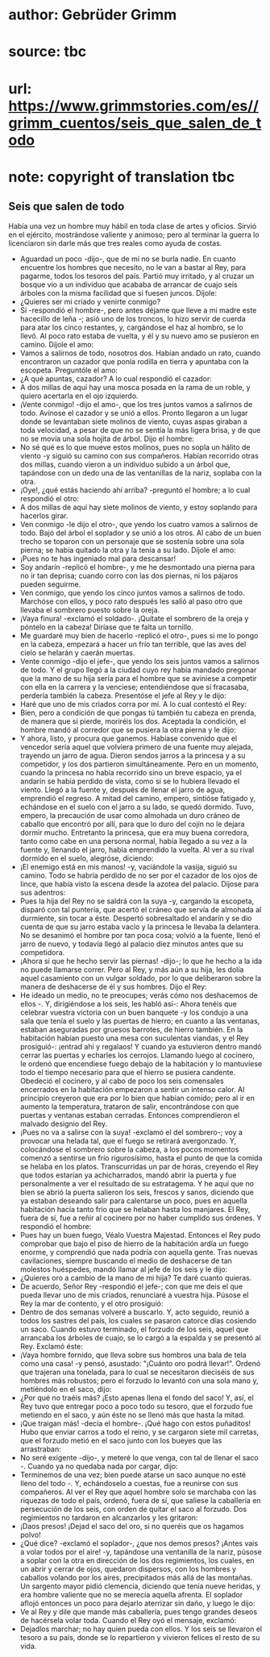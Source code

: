 # author: Gebrüder Grimm
# source: tbc
# url: https://www.grimmstories.com/es//grimm_cuentos/seis_que_salen_de_todo
# note: copyright of translation tbc

## Seis que salen de todo 

Había una vez un hombre muy hábil en toda clase de artes y oficios.
Sirvió en el ejército, mostrándose valiente y animoso; pero al terminar
la guerra lo licenciaron sin darle más que tres reales como ayuda de
costas.
- Aguardad un poco -dijo-, que de mí no se burla nadie. En cuanto
encuentre los hombres que necesito, no le van a bastar al Rey, para
pagarme, todos los tesoros del país.
Partió muy irritado, y al cruzar un bosque vio a un individuo que
acababa de arrancar de cuajo seis árboles con la misma facilidad que si
fuesen juncos. Díjole:
- ¿Quieres ser mi criado y venirte conmigo?
- Sí -respondió el hombre-, pero antes déjame que lleve a mi madre este
hacecillo de leña -; asió uno de los troncos, lo hizo servir de cuerda
para atar los cinco restantes, y, cargándose el haz al hombro, se lo
llevó. Al poco rato estaba de vuelta, y él y su nuevo amo se pusieron en
camino. Díjole el amo:
- Vamos a salirnos de todo, nosotros dos.
Habían andado un rato, cuando encontraron un cazador que ponía rodilla
en tierra y apuntaba con la escopeta. Preguntóle el amo:
- ¿A qué apuntas, cazador?
A lo cual respondió el cazador:
- A dos millas de aquí hay una mosca posada en la rama de un roble, y
quiero acertarla en el ojo izquierdo.
- ¡Vente conmigo! -dijo el amo-, que los tres juntos vamos a salirnos de
todo.
Avínose el cazador y se unió a ellos. Pronto llegaron a un lugar donde
se levantaban siete molinos de viento, cuyas aspas giraban a toda
velocidad, a pesar de que no se sentía la más ligera brisa, y de que no
se movía una sola hojita de árbol. Dijo el hombre:
- No sé qué es lo que mueve estos molinos, pues no sopla un hálito de
viento -y siguió su camino con sus compañeros. Habían recorrido otras
dos millas, cuando vieron a un individuo subido a un árbol que,
tapándose con un dedo una de las ventanillas de la nariz, soplaba con la
otra.
- ¡Oye!, ¿qué estás haciendo ahí arriba? -preguntó el hombre; a lo cual
respondió el otro:
- A dos millas de aquí hay siete molinos de viento, y estoy soplando
para hacerlos girar.
- Ven conmigo -le dijo el otro-, que yendo los cuatro vamos a salirnos
de todo.
Bajó del árbol el soplador y se unió a los otros. Al cabo de un buen
trecho se toparon con un personaje que se sostenía sobre una sola
pierna; se había quitado la otra y la tenía a su lado. Díjole el amo:
- ¡Pues no te has ingeniado mal para descansar!
- Soy andarín -replicó el hombre-, y me he desmontado una pierna para no
ir tan deprisa; cuando corro con las dos piernas, ni los pájaros pueden
seguirme.
- Ven conmigo, que yendo los cinco juntos vamos a salirnos de todo.
Marchóse con ellos, y poco rato después les salió al paso otro que
llevaba el sombrero puesto sobre la oreja.
- ¡Vaya finura! -exclamó el soldado-. ¡Quítate el sombrero de la oreja y
póntelo en la cabeza! Diríase que te falta un tornillo.
- Me guardaré muy bien de hacerlo -replicó el otro-, pues si me lo pongo
en la cabeza, empezará a hacer un frío tan terrible, que las aves del
cielo se helarán y caerán muertas.
- Vente conmigo -dijo el jefe-, que yendo los seis juntos vamos a
salirnos de todo.
Y el grupo llegó a la ciudad cuyo rey había mandado pregonar que la mano
de su hija sería para el hombre que se aviniese a competir con ella en
la carrera y la venciese; entendiéndose que si fracasaba, perdería
también la cabeza. Presentóse el jefe al Rey y le dijo:
- Haré que uno de mis criados corra por mí.
A lo cual contestó el Rey:
- Bien, pero a condición de que pongas tú también tu cabeza en prenda,
de manera que si pierde, moriréis los dos.
Aceptada la condición, el hombre mandó al corredor que se pusiera la
otra pierna y le dijo:
- Y ahora, listo, y procura que ganemos.
Habíase convenido que el vencedor sería aquel que volviera primero de
una fuente muy alejada, trayendo un jarro de agua. Dieron sendos jarros
a la princesa y a su competidor, y los dos partieron simultáneamente.
Pero en un momento, cuando la princesa no había recorrido sino un breve
espacio, ya el andarín se había perdido de vista, como si se lo hubiera
llevado el viento.
Llegó a la fuente y, después de llenar el jarro de agua, emprendió el
regreso. A mitad del camino, empero, sintióse fatigado y, echándose en
el suelo con el jarro a su lado, se quedó dormido. Tuvo, empero, la
precaución de usar como almohada un duro cráneo de caballo que encontró
por allí, para que lo duro del cojín no le dejara dormir mucho.
Entretanto la princesa, que era muy buena corredora, tanto como cabe en
una persona normal, había llegado a su vez a la fuente y, llenando el
jarro, había emprendido la vuelta. Al ver a su rival dormido en el
suelo, alegróse, diciendo:
- ¡El enemigo está en mis manos! -y, vaciándole la vasija, siguió su
camino.
Todo se habría perdido de no ser por el cazador de los ojos de lince,
que había visto la escena desde la azotea del palacio. Díjose para sus
adentros:
- Pues la hija del Rey no se saldrá con la suya -y, cargando la
escopeta, disparó con tal puntería, que acertó el cráneo que servía de
almohada al durmiente, sin tocar a éste. Despertó sobresaltado el
andarín y se dio cuenta de que su jarro estaba vacío y la princesa le
llevaba la delantera. No se desanimó el hombre por tan poca cosa; volvió
a la fuente, llenó el jarro de nuevo, y todavía llegó al palacio diez
minutos antes que su competidora.
- ¡Ahora sí que he hecho servir las piernas! -dijo-; lo que he hecho a
la ida no puede llamarse correr.
Pero al Rey, y más aún a su hija, les dolía aquel casamiento con un
vulgar soldado, por lo que deliberaron sobre la manera de deshacerse de
él y sus hombres. Dijo el Rey:
- He ideado un medio, no te preocupes; verás cómo nos deshacemos de
ellos -. Y, dirigiéndose a los seis, les habló así-: Ahora tenéis que
celebrar vuestra victoria con un buen banquete -y los condujo a una sala
que tenía el suelo y las puertas de hierro; en cuanto a las ventanas,
estaban aseguradas por gruesos barrotes, de hierro también. En la
habitación habían puesto una mesa con suculentas viandas, y el Rey
prosiguió-: ¡entrad ahí y regalaos!
Y cuando ya estuvieron dentro mandó cerrar las puertas y echarles los
cerrojos. Llamando luego al cocinero, le ordenó que encendiese fuego
debajo de la habitación y lo mantuviese todo el tiempo necesario para
que el hierro se pusiera candente. Obedeció el cocinero, y al cabo de
poco los seis comensales encerrados en la habitación empezaron a sentir
un intenso calor. Al principio creyeron que era por lo bien que habían
comido; pero al ir en aumento la temperatura, trataron de salir,
encontrándose con que puertas y ventanas estaban cerradas. Entonces
comprendieron el malvado designio del Rey.
- ¡Pues no va a salirse con la suya! -exclamó el del sombrero-; voy a
provocar una helada tal, que el fuego se retirará avergonzado.
Y, colocándose el sombrero sobre la cabeza, a los pocos momentos comenzó
a sentirse un frío rigurosísimo, hasta el punto de que la comida se
helaba en los platos. Transcurridas un par de horas, creyendo el Rey que
todos estarían ya achicharrados, mandó abrir la puerta y fue
personalmente a ver el resultado de su estratagema. Y he aquí que no
bien se abrió la puerta salieron los seis, frescos y sanos, diciendo que
ya estaban deseando salir para calentarse un poco, pues en aquella
habitación hacía tanto frío que se helaban hasta los manjares. El Rey,
fuera de sí, fue a reñir al cocinero por no haber cumplido sus órdenes.
Y respondió el hombre:
- Pues hay un buen fuego, Véalo Vuestra Majestad.
Entonces el Rey pudo comprobar que bajo el piso de hierro de la
habitación ardía un fuego enorme, y comprendió que nada podría con
aquella gente.
Tras nuevas cavilaciones, siempre buscando el medio de deshacerse de tan
molestos huéspedes, mandó llamar al jefe de los seis y le dijo:
- ¿Quieres oro a cambio de la mano de mi hija? Te daré cuanto quieras.
- De acuerdo, Señor Rey -respondió el jefe-; con que me deis el que
pueda llevar uno de mis criados, renunciaré a vuestra hija.
Púsose el Rey la mar de contento, y el otro prosiguió:
- Dentro de dos semanas volveré a buscarlo.
Y, acto seguido, reunió a todos los sastres del país, los cuales se
pasaron catorce días cosiendo un saco. Cuando estuvo terminado, el
forzudo de los seis, aquel que arrancaba los árboles de cuajo, se lo
cargó a la espalda y se presentó al Rey. Exclamó éste:
- ¡Vaya hombre fornido, que lleva sobre sus hombros una bala de tela
como una casa! -y pensó, asustado: "¡Cuánto oro podrá llevar!". Ordenó
que trajeran una tonelada, para lo cual se necesitaron dieciséis de sus
hombres más robustos; pero el forzudo lo levantó con una sola mano y,
metiéndolo en el saco, dijo:
- ¿Por qué no traéis más? ¡Esto apenas llena el fondo del saco!
Y, así, el Rey tuvo que entregar poco a poco todo su tesoro, que el
forzudo fue metiendo en el saco, y aún éste no se llenó más que hasta la
mitad.
- ¡Que traigan más! -decía el hombre-. ¡Qué hago con estos puñaditos!
Hubo que enviar carros a todo el reino, y se cargaron siete mil
carretas, que el forzudo metió en el saco junto con los bueyes que las
arrastraban:
- No seré exigente -dijo-, y meteré lo que venga, con tal de llenar el
saco -. Cuando ya no quedaba nada por cargar, dijo:
- Terminemos de una vez; bien puede atarse un saco aunque no esté lleno
del todo -. Y, echándoselo a cuestas, fue a reunirse con sus
compañeros.
Al ver el Rey que aquel hombre solo se marchaba con las riquezas de todo
el país, ordenó, fuera de sí, que saliese la caballería en persecución
de los seis, con orden de quitar el saco al forzudo. Dos regimientos no
tardaron en alcanzarlos y les gritaron:
- ¡Daos presos! ¡Dejad el saco del oro, si no queréis que os hagamos
polvo!
- ¿Qué dice? -exclamó el soplador-, ¿que nos demos presos? ¡Antes vais a
volar todos por el aire! -y, tapándose una ventanilla de la nariz,
púsose a soplar con la otra en dirección de los dos regimientos, los
cuales, en un abrir y cerrar de ojos, quedaron dispersos, con los
hombres y caballos volando por los aires, precipitados más allá de las
montañas. Un sargento mayor pidió clemencia, diciendo que tenía nueve
heridas, y era hombre valiente que no se merecía aquella afrenta. El
soplador aflojó entonces un poco para dejarlo aterrizar sin daño, y
luego le dijo:
- Ve al Rey y dile que mande más caballería, pues tengo grandes deseos
de hacérsela volar toda.
Cuando el Rey oyó el mensaje, exclamó:
- Dejadlos marchar; no hay quien pueda con ellos.
Y los seis se llevaron el tesoro a su país, donde se lo repartieron y
vivieron felices el resto de su vida.
